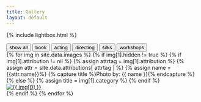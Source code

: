 ```yaml
---
title: Gallery
layout: default
---
```



<!-- The filtering javascript -->
<script src="//cdnjs.cloudflare.com/ajax/libs/jquery.isotope/2.2.0/isotope.pkgd.js" type="text/javascript"></script>
<script src="/js/imagesloaded.pkgd.js" type="text/javascript"></script>


<!-- The Lightbox gallery -->
{% include lightbox.html %}


<!-- The filtering buttons -->
<div id="filters" class="button-group">
    <button class="button is-checked" data-filter="*">show all</button>
    <button class="button" data-filter=".book">book</button>
    <button class="button" data-filter=".acting">acting</button>
    <button class="button" data-filter=".directing">directing</button>
    <button class="button" data-filter=".silks">silks</button>
    <button class="button" data-filter=".workshop">workshops</button>
</div>


<!-- The list of images -->

<div class="container-fluid">
  <div id="links">
    {% for img in site.data.images %}
      {% if img[1].hidden != true %}
      <!-- Set the image title to the attribution if it exists -->
        {% if img[1].attribution != nil %}
           {% assign attrtag = img[1].attribution %}
           {% assign attr = site.data.attributions[ attrtag ] %}
           {% assign name = {{attr.name}}%}
           {% capture title %}Photo by: {{ name }}{% endcapture %}
        {% else %}
          {% assign title = img[1].category %}
        {% endif %}
        <div class="thumb {{ img[1].category }}">
            <a href="{{ img[1].path }}" title="{{ title }}" data-gallery>
            <img src="{{ img[1].thumb }}" alt="{{ img[0] }}" border="0">
            </a>
        </div>
      {% endif %}
    {% endfor %}
  </div>
</div>

<!-- <div class="thumb book"><a href="https://image.ibb.co/kgpS7R/pic_015.jpg" title="Book" data-gallery><img src="https://thumb.ibb.co/hr4G1m/pic_015.jpg" alt="pic_015" border="0"></a></div> -->

<script type="text/javascript">
  var $container = $('#links').imagesLoaded( function() {;
      // init
      $container.isotope({
      // options
          itemSelector: '.thumb',
          layoutMode: 'masonry',
      });
  });

  // filter items on button click
  $('#filters').on( 'click', 'button', function() {
  var filterValue = $(this).attr('data-filter');
  $container.isotope({ filter: filterValue });
  });
</script>
